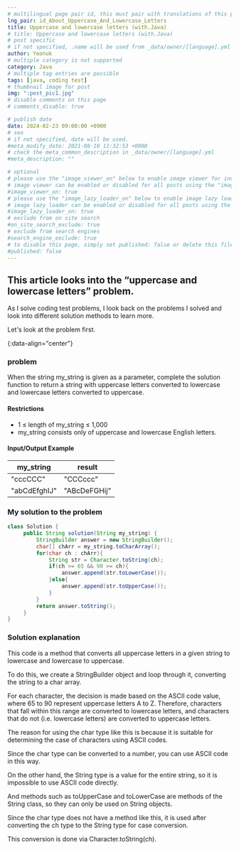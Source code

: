 ```yaml
---
# multilingual page pair id, this must pair with translations of this page. (This name must be unique)
lng_pair: id_About_Uppercase_And_Lowercase_Letters
title: Uppercase and lowercase letters (with.Java)
# title: Uppercase and lowercase letters (with.Java)
# post specific
# if not specified, .name will be used from _data/owner/[language].yml
author: Yeonuk
# multiple category is not supported
category: Java
# multiple tag entries are possible
tags: [java, coding test]
# thumbnail image for post
img: ":post_pic1.jpg"
# disable comments on this page
# comments_disable: true

# publish date
date: 2024-02-23 09:00:00 +0900
# seo
# if not specified, date will be used.
#meta_modify_date: 2021-08-10 11:32:53 +0900
# check the meta_common_description in _data/owner/[language].yml
#meta_description: ""

# optional
# please use the "image_viewer_on" below to enable image viewer for individual pages or posts (_posts/ or [language]/_posts folders).
# image viewer can be enabled or disabled for all posts using the "image_viewer_posts: true" setting in _data/conf/main.yml.
#image_viewer_on: true
# please use the "image_lazy_loader_on" below to enable image lazy loader for individual pages or posts (_posts/ or [language]/_posts folders).
# image lazy loader can be enabled or disabled for all posts using the "image_lazy_loader_posts: true" setting in _data/conf/main.yml.
#image_lazy_loader_on: true
# exclude from on site search
#on_site_search_exclude: true
# exclude from search engines
#search_engine_exclude: true
# to disable this page, simply set published: false or delete this file
#published: false
---
```


<!-- outline-start -->

## This article looks into the “uppercase and lowercase letters” problem.

As I solve coding test problems, I look back on the problems I solved and look into different solution methods to learn more.

Let's look at the problem first.

{:data-align="center"}

<!-- outline-end -->

### problem

When the string my_string is given as a parameter, complete the solution function to return a string with uppercase letters converted to lowercase and lowercase letters converted to uppercase.

#### Restrictions

- 1 ≤ length of my_string ≤ 1,000
- my_string consists only of uppercase and lowercase English letters.

#### Input/Output Example

| my_string    | result       |
| ------------ | ------------ |
| "cccCCC"     | "CCCccc"     |
| "abCdEfghIJ" | "ABcDeFGHij" |

<!-- | start_num | end_num | result |
| --------- | ------- | ------ |
| 10 | 3 | 0 | -->

### My solution to the problem

```java
class Solution {
     public String solution(String my_string) {
         StringBuilder answer = new StringBuilder();
         char[] chArr = my_string.toCharArray();
         for(char ch : chArr){
             String str = Character.toString(ch);
             if(ch >= 65 && 90 >= ch){
                 answer.append(str.toLowerCase());
             }else{
                 answer.append(str.toUpperCase());
             }
         }
         return answer.toString();
     }
}
```

### Solution explanation

This code is a method that converts all uppercase letters in a given string to lowercase and lowercase to uppercase.

To do this, we create a StringBuilder object and loop through it, converting the string to a char array.

For each character, the decision is made based on the ASCII code value, where 65 to 90 represent uppercase letters A to Z. Therefore, characters that fall within this range are converted to lowercase letters, and characters that do not (i.e. lowercase letters) are converted to uppercase letters.

The reason for using the char type like this is because it is suitable for determining the case of characters using ASCII codes.

Since the char type can be converted to a number, you can use ASCII code in this way.

On the other hand, the String type is a value for the entire string, so it is impossible to use ASCII code directly.

And methods such as toUpperCase and toLowerCase are methods of the String class, so they can only be used on String objects.

Since the char type does not have a method like this, it is used after converting the ch type to the String type for case conversion.

This conversion is done via Character.toString(ch).
